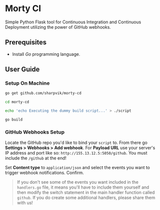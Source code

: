 # Morty CI

Simple Python Flask tool for Continuous Integration and Continuous Deployment
utilizing the power of GitHub webhooks.



## Prerequisites

- Install *Go* programming language.



## User Guide

### Setup On Machine

```bash
go get github.com/sharpvik/morty-cd

cd morty-cd

echo 'echo Executing the dummy build script...' > ./script

go build
```


### GitHub Webhooks Setup

Locate the GitHub repo you'd like to bind your `script` to. From there go
**Settings > Webhooks > Add webhook**. For **Payload URL** use your server's IP
address and port like so: `http://155.13.12.5:5050/github`. You must include the
`/github` at the end!

Set **Content type** to `application/json` and select the events you want to
trigger webhook notifications. Confirm.

> If you don't see some of the events you want included in the `handlers.go`
> file, it means you'll have to include them yourself and then modify the switch
> statement in the main handler function called `github`.
> If you do create some additional handlers, please share them with us!
